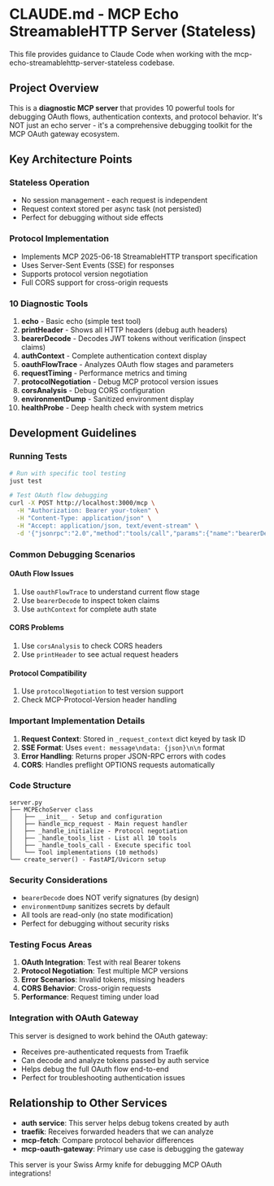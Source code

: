 # CLAUDE.md - MCP Echo StreamableHTTP Server (Stateless)

This file provides guidance to Claude Code when working with the mcp-echo-streamablehttp-server-stateless codebase.

## Project Overview

This is a **diagnostic MCP server** that provides 10 powerful tools for debugging OAuth flows, authentication contexts, and protocol behavior. It's NOT just an echo server - it's a comprehensive debugging toolkit for the MCP OAuth gateway ecosystem.

## Key Architecture Points

### Stateless Operation
- No session management - each request is independent
- Request context stored per async task (not persisted)
- Perfect for debugging without side effects

### Protocol Implementation
- Implements MCP 2025-06-18 StreamableHTTP transport specification
- Uses Server-Sent Events (SSE) for responses
- Supports protocol version negotiation
- Full CORS support for cross-origin requests

### 10 Diagnostic Tools

1. **echo** - Basic echo (simple test tool)
2. **printHeader** - Shows all HTTP headers (debug auth headers)
3. **bearerDecode** - Decodes JWT tokens without verification (inspect claims)
4. **authContext** - Complete authentication context display
5. **oauthFlowTrace** - Analyzes OAuth flow stages and parameters
6. **requestTiming** - Performance metrics and timing
7. **protocolNegotiation** - Debug MCP protocol version issues
8. **corsAnalysis** - Debug CORS configuration
9. **environmentDump** - Sanitized environment display
10. **healthProbe** - Deep health check with system metrics

## Development Guidelines

### Running Tests
```bash
# Run with specific tool testing
just test

# Test OAuth flow debugging
curl -X POST http://localhost:3000/mcp \
  -H "Authorization: Bearer your-token" \
  -H "Content-Type: application/json" \
  -H "Accept: application/json, text/event-stream" \
  -d '{"jsonrpc":"2.0","method":"tools/call","params":{"name":"bearerDecode"},"id":1}'
```

### Common Debugging Scenarios

#### OAuth Flow Issues
1. Use `oauthFlowTrace` to understand current flow stage
2. Use `bearerDecode` to inspect token claims
3. Use `authContext` for complete auth state

#### CORS Problems
1. Use `corsAnalysis` to check CORS headers
2. Use `printHeader` to see actual request headers

#### Protocol Compatibility
1. Use `protocolNegotiation` to test version support
2. Check MCP-Protocol-Version header handling

### Important Implementation Details

1. **Request Context**: Stored in `_request_context` dict keyed by task ID
2. **SSE Format**: Uses `event: message\ndata: {json}\n\n` format
3. **Error Handling**: Returns proper JSON-RPC errors with codes
4. **CORS**: Handles preflight OPTIONS requests automatically

### Code Structure

```
server.py
├── MCPEchoServer class
│   ├── __init__ - Setup and configuration
│   ├── handle_mcp_request - Main request handler
│   ├── _handle_initialize - Protocol negotiation
│   ├── _handle_tools_list - List all 10 tools
│   ├── _handle_tools_call - Execute specific tool
│   └── Tool implementations (10 methods)
└── create_server() - FastAPI/Uvicorn setup
```

### Security Considerations

- `bearerDecode` does NOT verify signatures (by design)
- `environmentDump` sanitizes secrets by default
- All tools are read-only (no state modification)
- Perfect for debugging without security risks

### Testing Focus Areas

1. **OAuth Integration**: Test with real Bearer tokens
2. **Protocol Negotiation**: Test multiple MCP versions
3. **Error Scenarios**: Invalid tokens, missing headers
4. **CORS Behavior**: Cross-origin requests
5. **Performance**: Request timing under load

### Integration with OAuth Gateway

This server is designed to work behind the OAuth gateway:
- Receives pre-authenticated requests from Traefik
- Can decode and analyze tokens passed by auth service
- Helps debug the full OAuth flow end-to-end
- Perfect for troubleshooting authentication issues


## Relationship to Other Services

- **auth service**: This server helps debug tokens created by auth
- **traefik**: Receives forwarded headers that we can analyze
- **mcp-fetch**: Compare protocol behavior differences
- **mcp-oauth-gateway**: Primary use case is debugging the gateway

This server is your Swiss Army knife for debugging MCP OAuth integrations!